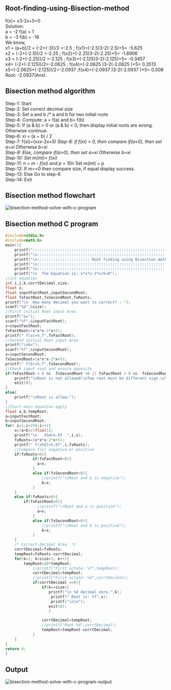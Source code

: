 
## Root-finding-using-Bisection-method

f(x)= x3-2x+5=0 <br>
Solution: <br>
a = -2		f(a) = 1<br>
b = -3		f(b) = -16<br>
We know,<br>
x1 = (a+b)/2 =  (-2+(-3))/2  =-2.5 ; f(x1)=(-2.5)3-2(-2.5)+5= -5.625 <br>
x2 = (-2+(-2.5))/2  =-2.25 ; f(x2)=(-2.25)3-2(-2.25)+5= -1.8906 <br>
x3 = (-2+(-2.25))/2  =-2.125 ; f(x3)=(-2.125)3-2(-2.125)+5= -0.3457 <br>
x4= (-2+(-2.125))/2=-2.0625 ; f(x4)=(-2.0625 )3-2(-2.0625 )+5= 0.3513<br>
x5=(-2.0625+(-2.125))/2=-2.0937 ;f(x4)=(-2.0937 )3-2(-2.0937 )+5= 0.008<br>
Root: -2.0937(Ans).<br>

## Bisection method algorithm
Step-1:  Start  <br>
Step-2: Set correct decimal size <br>
Step-3: Set a and b /* a and b for two initial roots <br>
Step-4: Compute: a = f(a) and b= f(b) <br>
 Step-5: If (a & b) > 0 or (a & b) < 0, then display initial roots are wrong. Otherwise continue. <br>
Step-6: xi = (a + b) / 2 <br>
Step-7: f(xi)=(x*x*x-2*x+5)
Step-8: if f(xi) < 0, then compare if(a<0), then set a=xi Otherwise b=xi <br>
Step-9: Else, compare if(a>0), then set a=xi Otherwise b=xi <br>
Step-10: Set m(int)= f(xi) <br>
Step-11: n = m - f(xi) and p = 10*n Set m(int) = p <br>
Step-12: If m==0 then compare size, if equal display success. <br>
Step-13: Else Go to step-6 <br>
Step-14: Exit <br>

## Bisection method flowchart
![bisection-method-solve-with-c-program](https://user-images.githubusercontent.com/15130238/50550077-5fe3c800-0c93-11e9-80a3-6d3aa39b44c7.png)

## Bisection method C program
``` c
#include<stdio.h>
#include<math.h>
main(){
    printf(":::::::::::::::::::::::::::::::::::::::::::::::::::::::::::::::::::::::::::::::::");
    printf("\n:::::::::::::::::::::::::::::::::::::::::::::::::::::::::::::::::::::::::::::::::");
    printf("\n::::::::::::::::::::::: Root finding using Bisection method :::::::::::::::::::::");
    printf("\n:::::::::::::::::::::::::::::::::::::::::::::::::::::::::::::::::::::::::::::::::");
    printf("\n:::::::::::::::::::::::::::::::::::::::::::::::::::::::::::::::::::::::::::::::::\n");
    printf("\n  The Equation is: x*x*x-2*x+5=0");
//int equation
int i,j,k,corrtDecimal,size;
float x;
float inputFastRoot,inputSecondRoot;
float fxFastRoot,fxSecondRoot,fxRoots;
printf("\n  How many decimal you want to correct? : ");
scanf("%d",&size);
//First initial Root input Area
printf("a=");
scanf("%f",&inputFastRoot);
x=inputFastRoot;
fxFastRoot=(x*x*x-2*x+5);
printf(" f(a)=%.f",fxFastRoot);
//Second initial Root input Area
printf("\nb=");
scanf("%f",&inputSecondRoot);
x=inputSecondRoot;
fxSecondRoot=(x*x*x-2*x+5);
printf(" f(b)=%.f",fxSecondRoot);
//Check input root and ensure opposite
if(fxFastRoot < 0 &&  fxSecondRoot <0 || fxFastRoot > 0 &&  fxSecondRoot >0){
    printf("\nRoot is not allowed!\nTwo root must be different sign.\n\n");
    exit(0);
}
else{
    printf("\nRoot is allow:");
}
//Start main equation apply
float a,b,tempRoot;
a=inputFastRoot;
b=inputSecondRoot;
for( i=1;i<250;i++){
    x=(a+b)/(float)2;
    printf("\n   X%d=%.6f  ",i,x);
    fxRoots=(x*x*x-2*x+5);
    printf(" f(x%d)=%.6f",i,fxRoots);
    //Compare f(x) negative or positive
    if(fxRoots<0){
            if(fxFastRoot<0){
              a=x;
            }
            else if(fxSecondRoot<0){
                //printf("\nRoot and b is negative");
                b=x;
            }
    }
    else if(fxRoots>0){
        if(fxFastRoot>0){
              //printf("\nRoot and a is positive");
              a=x;
            }
            else if(fxSecondRoot>0){
                //printf("\nRoot and b is positive");
                b=x;
            }
    }
    /* Correct Decimal Area  */
    corrtDecimal=fxRoots;
    tempRoot=fxRoots-corrtDecimal;
    for(k=1; k<size+1; k++){
        tempRoot=10*tempRoot;
            //printf("First octate: %f",tempRoot);
            corrtDecimal=tempRoot;
            //printf("First octate: %d",corrtDecimal);
            if(corrtDecimal ==0){
                if(k==size){
                   printf("\n %d decimal zero.",k);
                    printf(" Root is: %f",x);
                    printf("\n\n");
                   exit(0);
                   }

                corrtDecimal=tempRoot;
                //printf("Root %d",corrtDecimal);
                tempRoot=tempRoot-corrtDecimal;
            }
    }
}
return 0;
}

```
## Output
![bisection-method-solve-with-c-program-output](https://user-images.githubusercontent.com/15130238/50550170-ee0c7e00-0c94-11e9-873e-0eba0d160f19.png)

##
